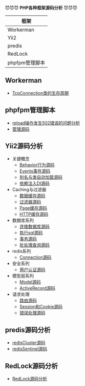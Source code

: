 
:smiling_imp::smiling_imp::smiling_imp:
**PHP各种框架源码分析** 
:smiling_imp::smiling_imp::smiling_imp: 

|框架|
|---|
|Workerman|
|Yii2|
|predis|
|RedLock|
|phpfpm管理脚本|

## Workerman
  * [TcpConnection类的生存周期](workerman/TcpConnection类的生存周期.md)
## phpfpm管理脚本
  * [reload操作发生502错误的问题分析](phpfpm/reload操作发生502错误的问题分析.md)
  * [管理源码](/phpfpm/管理源码.md)
  
## Yii2源码分析
* 关键概念
  * [Behavior行为源码](yii2/%5B关键概念一%5DBehavior行为源码.md)
  * [Events事件源码](yii2/%5B关键概念二%5DEvents事件源码.md)
  * [别名与类自动加载源码](yii2/%5B关键概念三%5D别名与类自动加载源码.md)
  * [依赖注入DI源码](yii2/%5B关键概念三%5D别名与类自动加载源码.md)
* Caching与过滤器
  * [数据缓存源码](yii2/%5BCache与过滤器一%5D数据缓存源码.md)
  * [过滤器源码](yii2/%5BCache与过滤器二%5D过滤器Filters源码.md)
  * [Page缓存源码](yii2/%5BCache与过滤器三%5DPage缓存源码.md)
  * [HTTP缓存源码](yii2/%5BCache与过滤器四%5DHTTP缓存源码.md)
* 数据库系列
  * [连接数据库源码](yii2/%5B数据库一%5D连接数据库源码.md)
  * [执行sql源码](yii2/%5B数据库二%5D执行sql源码.md)
  * [事务源码](yii2/%5B数据库三%5D事务源码.md)
  * [批处理查询源码](yii2/%5B数据库四%5D批处理查询源码.md)
* redis系列
  * [Connection源码](/yii2/%5Bredis%5DConnection源码.md)
* 安全系列
  * [用户认证源码](yii2/%5B安全一%5D用户认证源码.md)
* 模型层系列
  * [Model源码](yii2/%5B模型层一%5DModel源码.md)
  * [ActiveRecord源码](yii2/%5B模型层二%5DActiveRecord源码.md)
* 请求处理
  * [路由源码](yii2/%5B请求处理一%5D路由源码.md)
  * [Session和Cookie源码](yii2/%5B请求处理二%5DSession和Cookie源码.md)
  * [错误处理源码](yii2/%5B请求处理三%5D错误处理源码.md)

## predis源码分析
  * [redisCluster源码](/predis/redisCluster模式源码.md)
  * [redisSentinel源码](predis/redisSentinel模式源码.md)

## RedLock源码分析
  * [RedLock源码分析](/RedLock分布式锁/README.md)
